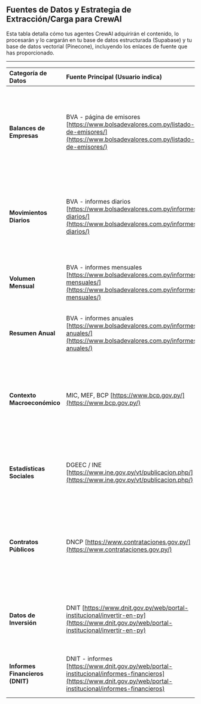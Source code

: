 ## **Fuentes de Datos y Estrategia de Extracción/Carga para CrewAI**

Esta tabla detalla cómo tus agentes CrewAI adquirirán el contenido, lo procesarán y lo cargarán en tu base de datos estructurada (Supabase) y tu base de datos vectorial (Pinecone), incluyendo los enlaces de fuente que has proporcionado.

---

| Categoría de Datos | Fuente Principal (Usuario indica) | Tipo de Contenido Adquirido | Procesamiento por la IA | Tipo de Base de Datos para Carga |
| :---- | :---- | :---- | :---- | :---- |
| **Balances de Empresas** | BVA \- página de emisores  [https://www.bolsadevalores.com.py/listado-de-emisores/](https://www.bolsadevalores.com.py/listado-de-emisores/) | EXCELS de balances, PDFs de prospectos, análisis de riesgo y hechos relevantes, texto de metadatos. | **Estructurar:** Métricas financieras, fechas de corte, moneda, calificaciones, otras\_metricas\_jsonb. \<br\> **Vectorizar:** Texto completo de PDFs (prospectos, análisis de riesgo, hechos relevantes), resúmenes, metadatos identificadores. | Estructurada (Resumen\_Informe\_Financiero, Informe\_General, Emisores) \<br\> Vectorial (documentos\_informes\_vector) |
| **Movimientos Diarios** | BVA \- informes diarios [https://www.bolsadevalores.com.py/informes-diarios/](https://www.bolsadevalores.com.py/informes-diarios/) | JSON de los movimientos diarios. | **Estructurar:** Todos los campos del JSON (ej. fecha\_operacion, cantidad\_operacion, precio\_operacion, id\_instrumento, id\_emisor). \<br\> **Vectorizar:** N/A (datos ya estructurados y concisos). | Estructurada (Movimiento\_Diario\_Bolsa) |
| **Volumen Mensual** | BVA \- informes mensuales [https://www.bolsadevalores.com.py/informes-mensuales/](https://www.bolsadevalores.com.py/informes-mensuales/) | TEXT de metadatos, PDFs de informes mensuales, JSON de variaciones/emisiones/volumen. | **Estructurar:** Campos concisos de los JSONs, metadatos de los informes. **Vectorizar:** Texto completo de PDFs, texto de metadatos identificadores. | Estructurada (Informe\_General, Movimiento\_Diario\_Bolsa) \<br\> Vectorial (documentos\_informes\_vector) |
| **Resumen Anual** | BVA \- informes anuales [https://www.bolsadevalores.com.py/informes-anuales/](https://www.bolsadevalores.com.py/informes-anuales/) | TEXT de metadatos, PDFs de informes anuales. | **Estructurar:** Metadatos concisos de los informes. **Vectorizar:** Texto completo de PDFs, texto de metadatos identificadores. | Estructurada (Informe\_General) \<br\> Vectorial (documentos\_informes\_vector) |
| **Contexto Macroeconómico** | MIC, MEF, BCP [https://www.bcp.gov.py/](https://www.bcp.gov.py/) | TEXT de noticias y datos resumidos SITUFIN, PDFs/EXCELs/PPTs de informes/estudios. | **Estructurar:** indicador\_nombre, fecha\_dato, valor\_numerico, id\_unidad\_medida, id\_frecuencia, link\_fuente\_especifico, otras\_propiedades\_jsonb. \<br\> **Vectorizar:** Texto contextual de los datos y documentos completos. | Estructurada (Dato\_Macroeconomico, Informe\_General (si aplica), Noticia\_Relevante) \<br\> Vectorial (dato\_macroeconomico\_vector, documentos\_informes\_vector (si es informe completo), noticia\_relevante\_vector) |
| **Estadísticas Sociales** | DGEEC / INE [https://www.ine.gov.py/vt/publicacion.php/](https://www.ine.gov.py/vt/publicacion.php/) | PDFs/EXCELS/PPT de informes y estudios, TEXT de metadatos. | **Estructurar:** Metadatos concisos extraídos. **Vectorizar:** Texto completo de PDFs/EXCELS/PPTs de informes y estudios, metadatos identificadores. | Estructurada (Dato\_Macroeconomico, Informe\_General) \<br\> Vectorial (documentos\_informes\_vector) |
| **Contratos Públicos** | DNCP [https://www.contrataciones.gov.py/](https://www.contrataciones.gov.py/) | TEXT de datos de licitaciones/contratos (directamente del feed/página). | **Estructurar:** id\_emisor\_adjudicado, titulo, entidad\_convocante, monto\_adjudicado, id\_moneda, fecha\_adjudicacion. \<br\> **Vectorizar:** Texto completo disponible en el feed/página acerca de la licitación o contrato. | Estructurada (Licitacion\_Contrato) \<br\> Vectorial (licitacion\_contrato\_vector) |
| **Datos de Inversión** | DNIT [https://www.dnit.gov.py/web/portal-institucional/invertir-en-py](https://www.dnit.gov.py/web/portal-institucional/invertir-en-py) | TEXTO de metadatos de PNGs y PDFs, PNGs de información, PDFs de “Euromoney Report”. | **Estructurar:** Metadatos concisos extraídos. **Vectorizar:** Texto extraído de PNGs, texto completo de PDFs de “Euromoney Report”, metadatos identificadores. | Estructurada (Dato\_Macroeconomico, Informe\_General) \<br\> Vectorial (documentos\_informes\_vector) |
| **Informes Financieros (DNIT)** | DNIT \- informes [https://www.dnit.gov.py/web/portal-institucional/informes-financieros](https://www.dnit.gov.py/web/portal-institucional/informes-financieros) | TEXTO de metadatos de informes, PDFs de informes. | **Estructurar:** Metadatos concisos de informes. **Vectorizar:** Texto completo de PDFs de informes, metadatos identificadores. | Estructurada (Informe\_General, Resumen\_Informe\_Financiero) \<br\> Vectorial (documentos\_informes\_vector) |

